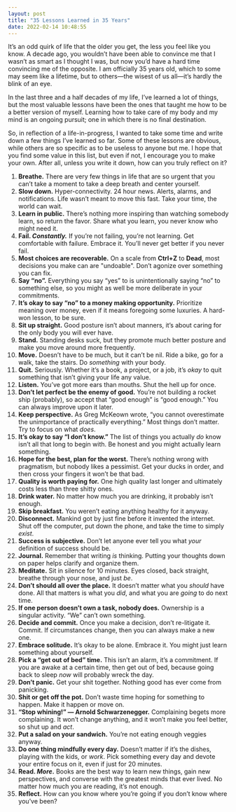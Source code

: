 ```yaml
---
layout: post
title: "35 Lessons Learned in 35 Years"
date: 2022-02-14 10:48:55
---
```


It’s an odd quirk of life that the older you get, the less you feel like you know. A decade ago, you wouldn’t have been able to convince me that I wasn’t as smart as I thought I was, but now you’d have a hard time convincing me of the opposite. I am officially 35 years old, which to some may seem like a lifetime, but to others—the wisest of us all—it’s hardly the blink of an eye.

In the last three and a half decades of my life, I’ve learned a lot of things, but the most valuable lessons have been the ones that taught me how to be a better version of myself. Learning how to take care of my body and my mind is an ongoing pursuit; one in which there is no final destination.

So, in reflection of a life-in-progress, I wanted to take some time and write down a few things I’ve learned so far. Some of these lessons are obvious, while others are so specific as to be useless to anyone but me. I hope that you find some value in this list, but even if not, I encourage you to make your own. After all, unless you write it down, how can you truly reflect on it?

1. **Breathe.** There are very few things in life that are so urgent that you can’t take a moment to take a deep breath and center yourself.
2. **Slow down.** Hyper-connectivity. 24 hour news. Alerts, alarms, and notifications. Life wasn’t meant to move this fast. Take your time, the world can wait.
3. **Learn in public.** There’s nothing more inspiring than watching somebody learn, so return the favor. Share what you learn, you never know who might need it.
4. **Fail. *Constantly.*** If you’re not failing, you’re not learning. Get comfortable with failure. Embrace it. You’ll never get better if you never fail.
5. **Most choices are recoverable.** On a scale from **Ctrl+Z** to **Dead**, most decisions you make can are "undoable". Don’t agonize over something you can fix.
6. **Say “no”.** Everything you say “yes” to is unintentionally saying “no” to something else, so you might as well be more deliberate in your commitments.
7. **It’s okay to say “no” to a money making opportunity.** Prioritize meaning over money, even if it means foregoing some luxuries. A hard-won lesson, to be sure.
8. **Sit up straight.** Good posture isn’t about manners, it’s about caring for the only body you will ever have.
9. **Stand.** Standing desks suck, but they promote much better posture and make you move around more frequently.
10. **Move.** Doesn’t have to be much, but it can’t be nil. Ride a bike, go for a walk, take the stairs. Do *something* with your body.
11. **Quit.** Seriously. Whether it’s a book, a project, or a job, it’s *okay* to quit something that isn’t giving your life any value.
12. **Listen.** You’ve got more ears than mouths. Shut the hell up for once.
13. **Don’t let perfect be the enemy of good.** You’re not building a rocket ship (probably), so accept that “good enough” is “good enough.” You can always improve upon it later.
14. **Keep perspective.** As Greg McKeown wrote, “you cannot overestimate the unimportance of practically everything.” Most things don’t matter. Try to focus on what *does*.
15. **It’s okay to say “I don’t know.”** The list of things you actually *do* know isn’t all that long to begin with. Be honest and you might actually learn something.
16. **Hope for the best, plan for the worst.** There’s nothing wrong with pragmatism, but nobody likes a pessimist. Get your ducks in order, and then cross your fingers it won’t be that bad.
17. **Quality is worth paying for.** One high quality last longer and ultimately costs less than three shitty ones.
18. **Drink water.** No matter how much you are drinking, it probably isn’t enough.
19. **Skip breakfast.** You weren’t eating anything healthy for it anyway.
20. **Disconnect.** Mankind got by just fine before it invented the internet. Shut off the computer, put down the phone, and take the time to simply *exist*.
21. **Success is subjective.** Don’t let anyone ever tell you what *your* definition of success should be.
22. **Journal.** Remember that writing *is* thinking. Putting your thoughts down on paper helps clarify and organize them.
23. **Meditate.** Sit in silence for 10 minutes. Eyes closed, back straight, breathe through your nose, and just *be*.
24. **Don’t should all over the place.** It doesn’t matter what you *should* have done. All that matters is what you *did*, and what you are *going* to do next time.
25. **If one person doesn’t own a task, nobody does.** Ownership is a singular activity. “We” can’t own something.
26. **Decide and commit.** Once you make a decision, don’t re-litigate it. Commit. If circumstances change, then you can always make a new one.
27. **Embrace solitude.** It’s okay to be alone. Embrace it. You might just learn something about yourself.
28. **Pick a “get out of bed” time.** This isn’t an alarm, it’s a commitment. If you are awake at a certain time, then get out of bed, because going back to sleep *now* will probably wreck the day.
29. **Don’t panic.** Get your shit together. Nothing good has ever come from panicking.
30. **Shit or get off the pot.** Don’t waste time hoping for something to happen. Make it happen or move on.
31. **“Stop whining!” — Arnold Schwarzenegger.** Complaining begets more complaining. It won’t change anything, and it won’t make you feel better, so shut up and *act*.
32. **Put a salad on your sandwich.** You’re not eating enough veggies anyway.
33. **Do one thing mindfully every day.** Doesn’t matter if it’s the dishes, playing with the kids, or *work*. Pick something every day and devote your entire focus on it, even if just for 20 minutes.
34. **Read. *More*.** Books are the best way to learn new things, gain new perspectives, and converse with the greatest minds that ever lived. No matter how much you are reading, it’s not enough.
35. **Reflect.** How can you know where you’re going if you don’t know where you’ve been?